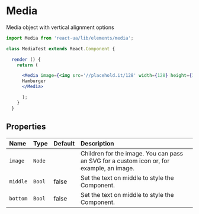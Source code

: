 # Media

Media object with vertical alignment options

<!-- example -->
```jsx
import Media from 'react-ua/lib/elements/media';

class MediaTest extends React.Component {

  render () {
    return (

      <Media image={<img src='//placehold.it/128' width={128} height={128} />}>
      Hamburger
      </Media>

      );
    }
  }
  ```

  ## Properties

  | Name      | Type      | Default         | Description|
  |:-----|:-----|:-----|:-----|
  | `image`    | `Node`   | | Children for the image. You can pass an SVG for a custom icon or, for example, an image.|
  | `middle` | `Bool`  | false | Set the text on middle to style the Component.|
  | `bottom`  | `Bool` | false | Set the text on middle to style the Component.|
